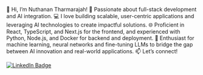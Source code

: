 👋 Hi, I’m Nuthanan Tharmarajah!
🚀 Passionate about full-stack development and AI integration.
💻 I love building scalable, user-centric applications and leveraging AI technologies to create impactful solutions.
🌐 Proficient in React, TypeScript, and Next.js for the frontend, and experienced with Python, Node.js, and Docker for backend and deployment.
🤖 Enthusiast for machine learning, neural networks and fine-tuning LLMs to bridge the gap between AI innovation and real-world applications.
📫 Let’s connect!

<div id="badges">
  <a href="https://www.linkedin.com/in/nuthanan-tharmarajah">
    <img src="https://img.shields.io/badge/LinkedIn-blue?style=for-the-badge&logo=linkedin&logoColor=white" alt="LinkedIn Badge"/>
  </a>
</div>


<!--
**nuthanan06/nuthanan06** is a ✨ _special_ ✨ repository because its `README.md` (this file) appears on your GitHub profile.

Here are some ideas to get you started:

- 🔭 I’m currently working on ...
- 🌱 I’m currently learning ...
- 👯 I’m looking to collaborate on ...
- 🤔 I’m looking for help with ...
- 💬 Ask me about ...
- 📫 How to reach me: ...
- 😄 Pronouns: ...
- ⚡ Fun fact: ...
-->

